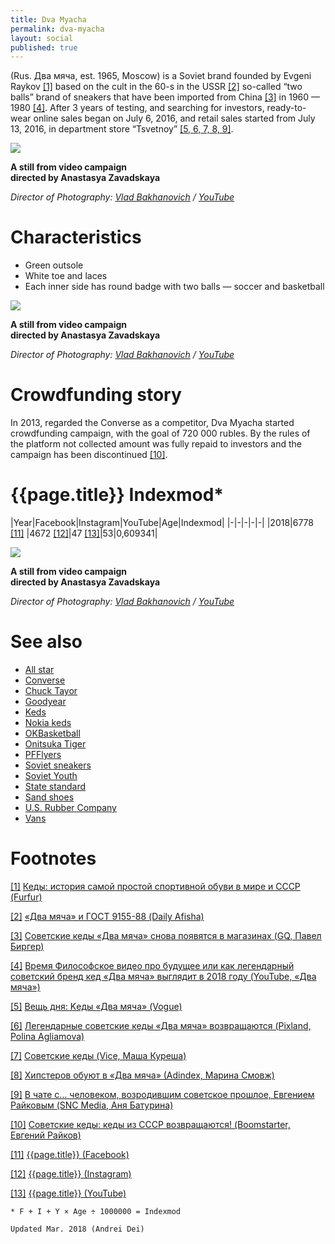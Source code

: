 ```yaml
---
title: Dva Myacha
permalink: dva-myacha
layout: social
published: true
---
```

(Rus. Два мяча, est. 1965, Moscow) is a Soviet brand founded by Evgeni Raykov <span id="a1">[\[1\]](#f1)</span> based on the cult in the 60-s in the USSR <span id="a2">[\[2\]](#f2)</span> so-called “two balls” brand of sneakers that have been imported from China <span id="a3">[\[3\]](#f3)</span> in 1960 — 1980 <span id="a4">[\[4\]](#f4)</span>. After 3 years of testing, and searching for investors, ready-to-wear online sales began on July 6, 2016, and retail sales started from July 13, 2016, in department store “Tsvetnoy” <span id="a5">[\[5, 6, 7, 8, 9\]](#f5)</span>.

![](/encyclopedia/images/dva-myacha.png)

**A still from video campaign<br>directed by Anastasya Zavadskaya**

*Director of Photography: [Vlad Bakhanovich](bakhanovich-vlad) / [YouTube](https://www.youtube.com/watch?v=Z90Mr4jhEgA)*

# Сharacteristics

+ Green outsole  
+ White toe and laces
+ Each inner side has round badge with two balls — soccer and basketball

![](/encyclopedia/images/dva-myacha-1.png)

**A still from video campaign<br>directed by Anastasya Zavadskaya**

*Director of Photography: [Vlad Bakhanovich](bakhanovich-vlad) / [YouTube](https://www.youtube.com/watch?v=Z90Mr4jhEgA)*

# Crowdfunding story 

In 2013, regarded the Converse as a competitor, Dva Myacha started crowdfunding campaign, with the goal of 720 000 rubles. By the rules of the platform not collected amount  was fully repaid to investors and the campaign has been discontinued <span id="a10">[\[10\]](#f10)</span>.

# {{page.title}} Indexmod*



|Year|Facebook|Instagram|YouTube|Age|Indexmod|
|-|-|-|-|-|
|2018|6778 <span id="a11">[\[11\]](#f11) </span>|4672 <span id="a12">[\[12\]](#f12)</span>|47 <span id="a13">[\[13\]](#f13)</span>|53|0,609341|

![](/encyclopedia/images/dva-myacha-2.png)

**A still from video campaign<br>directed by Anastasya Zavadskaya**

*Director of Photography: [Vlad Bakhanovich](bakhanovich-vlad) / [YouTube](https://www.youtube.com/watch?v=Z90Mr4jhEgA)*

# See also

+ [All star](all-star)
+ [Converse](converse)
+ [Chuck Tayor](chuck-tayor)
+ [Goodyear](goodyear)
+ [Keds](keds)
+ [Nokia keds](nokia-keds)
+ [OKBasketball](okbasketball)
+ [Onitsuka Tiger](onitsuka-tiger)
+ [PFFlyers](pfflyers)
+ [Soviet sneakers](soviet-sneakers)
+ [Soviet Youth](soviet-youth)
+ [State standard](state-standard)
+ [Sand shoes](sand-shoes)
+ [U.S. Rubber Company](us-rubber-company)
+ [Vans](vans)

# Footnotes

[[1]](#a1) <span id="f1"></span> [Кеды: история самой простой спортивной обуви в мире и СССР (Furfur)](http://www.furfur.me/furfur/culture/culture/164015-kedy-sovok-dva-myacha)

[[2]](#a2) <span id="f2"></span> [«Два мяча» и ГОСТ 9155-88 (Daily Afisha)](https://daily.afisha.ru/archive/gorod/archive/v-rossii-vozobnovljajut-proizvodstvo-sovetskih-ked/)

[[3]](#a3) <span id="f3"></span> [Советские кеды «Два мяча» снова появятся в магазинах (GQ, Павел Биргер)](https://www.gq.ru/style/sovetskie-kedy-dva-myacha-snova-poyavyatsya-v-magazinah)

[[4]](#a4) <span id="f4"></span> [Время Философское видео про будущее или как легендарный советский бренд кед «Два мяча» выглядит в 2018 году (YouTube, «Два мяча»)](https://www.youtube.com/watch?v=Z90Mr4jhEgA&t=5s)

[[5]](#a5) <span id="f5"></span> [Вещь дня: Kеды «Два мяча» (Vogue)](https://www.vogue.ru/fashion/favourites-of-vogue/Veshch_dnya_kedy_Dva_myacha/)

[[6]](#a6) <span id="f6"></span> [Легендарные советские кеды «Два мяча» возвращаются (Pixland, Polina Agliamova)](https://www.pixland.uz/2016/07/07/5907/kedy-dva-mjacha/)

[[7]](#a7) <span id="f7"></span> [Советские кеды (Vice, Маша Куреша)](https://www.vice.com/ru/article/bmz38m/soviet-keds)

[[8]](#a8) <span id="f8"></span> [Хипстеров обуют в «Два мяча» (Аdindex, Марина Смовж)](https://adindex.ru/news/offtop/2013/03/25/97704.phtml)

[[9]](#a9) <span id="f9"></span> [В чате с… человеком, возродившим советское прошлое, Евгением Райковым (SNC Media, Аня Батурина)](http://www.sncmedia.ru/fashion/v-chate-s-chelovekom-vozrodivshim-sovetskie-proshloe-evgeniem-raykovym/)

[[10]](#a10) <span id="f10"></span> [Советские кеды: кеды из СССР возвращаются! (Boomstarter, Евгений Райков)](https://boomstarter.ru/projects/ss/sovetskie_kedy_kedy_iz_sssr_vozvraschayutsya)

[[11]](#a11) <span id="f11"></span> [{{page.title}} (Facebook)](index)

[[12]](#a12) <span id="f12"></span> [{{page.title}} (Instagram)](index)

[[13]](#a13) <span id="f13"></span> [{{page.title}} (YouTube)](index)

`* F + I + Y × Age ÷ 1000000 = Indexmod`

`Updated Mar. 2018 (Andrei Dei)`
